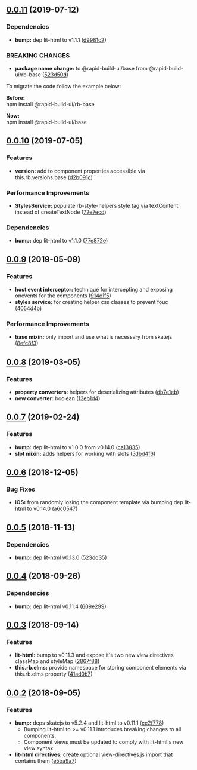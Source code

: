 ## [0.0.11](https://github.com/rapid-build-ui/base/compare/v0.0.10...v0.0.11) (2019-07-12)


### Dependencies

* **bump:** dep lit-html to v1.1.1 ([d9981c2](https://github.com/rapid-build-ui/base/commit/d9981c2))


### BREAKING CHANGES

* **package name change:** to @rapid-build-ui/base from @rapid-build-ui/rb-base ([523d50d](https://github.com/rapid-build-ui/base/commit/523d50d))

To migrate the code follow the example below:

**Before:**  
npm install @rapid-build-ui/rb-base

**Now:**  
npm install @rapid-build-ui/base



## [0.0.10](https://github.com/rapid-build-ui/base/compare/v0.0.9...v0.0.10) (2019-07-05)


### Features

* **version:** add to component properties accessible via this.rb.versions.base ([d2b091c](https://github.com/rapid-build-ui/base/commit/d2b091c))


### Performance Improvements

* **StylesService:** populate rb-style-helpers style tag via textContent instead of createTextNode ([72e7ecd](https://github.com/rapid-build-ui/base/commit/72e7ecd))


### Dependencies

* **bump:** dep lit-html to v1.1.0 ([77e872e](https://github.com/rapid-build-ui/base/commit/77e872e))



## [0.0.9](https://github.com/rapid-build-ui/base/compare/v0.0.8...v0.0.9) (2019-05-09)


### Features

* **host event interceptor:** technique for intercepting and exposing onevents for the components ([914c1f5](https://github.com/rapid-build-ui/base/commit/914c1f5))
* **styles service:** for creating helper css classes to prevent fouc ([4054d4b](https://github.com/rapid-build-ui/base/commit/4054d4b))


### Performance Improvements

* **base mixin:** only import and use what is necessary from skatejs ([8efc8f3](https://github.com/rapid-build-ui/base/commit/8efc8f3))



## [0.0.8](https://github.com/rapid-build-ui/base/compare/v0.0.7...v0.0.8) (2019-03-05)


### Features

* **property converters:** helpers for deserializing attributes ([db7e1eb](https://github.com/rapid-build-ui/base/commit/db7e1eb))
* **new converter:** boolean ([13eb1d4](https://github.com/rapid-build-ui/base/commit/13eb1d4))



## [0.0.7](https://github.com/rapid-build-ui/base/compare/v0.0.6...v0.0.7) (2019-02-24)


### Features

* **bump:** dep lit-html to v1.0.0 from v0.14.0 ([ca13835](https://github.com/rapid-build-ui/base/commit/ca13835))
* **slot mixin:** adds helpers for working with slots ([5dbd4f6](https://github.com/rapid-build-ui/base/commit/5dbd4f6))



## [0.0.6](https://github.com/rapid-build-ui/base/compare/v0.0.5...v0.0.6) (2018-12-05)


### Bug Fixes

* **iOS:** from randomly losing the component template via bumping dep lit-html to v0.14.0 ([a6c0547](https://github.com/rapid-build-ui/base/commit/a6c0547))



## [0.0.5](https://github.com/rapid-build-ui/base/compare/v0.0.4...v0.0.5) (2018-11-13)


### Dependencies

* **bump:** dep lit-html v0.13.0 ([523dd35](https://github.com/rapid-build-ui/base/commit/523dd35))



## [0.0.4](https://github.com/rapid-build-ui/base/compare/v0.0.3...v0.0.4) (2018-09-26)


### Dependencies

* **bump:** dep lit-html v0.11.4 ([609e299](https://github.com/rapid-build-ui/base/commit/609e299))



## [0.0.3](https://github.com/rapid-build-ui/base/compare/v0.0.2...v0.0.3) (2018-09-14)


### Features

* **lit-html:** bump to v0.11.3 and expose it's two new view directives classMap and styleMap ([2867f88](https://github.com/rapid-build-ui/base/commit/2867f88))
* **this.rb.elms:** provide namespace for storing component elements via this.rb.elms property ([41ad0b7](https://github.com/rapid-build-ui/base/commit/41ad0b7))



## [0.0.2](https://github.com/rapid-build-ui/base/compare/v0.0.1...v0.0.2) (2018-09-05)


### Features

* **bump:** deps skatejs to v5.2.4 and lit-html to v0.11.1 ([ce2f778](https://github.com/rapid-build-ui/base/commit/ce2f778))
	* Bumping lit-html to >= v0.11.1 introduces breaking changes to all components.
	* Component views must be updated to comply with lit-html's new view syntax.
* **lit-html directives:** create optional view-directives.js import that contains them ([e5ba9a7](https://github.com/rapid-build-ui/base/commit/e5ba9a7))




